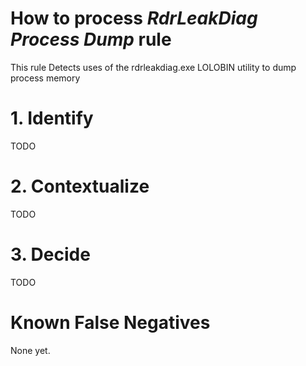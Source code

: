 # How to process *RdrLeakDiag Process Dump* rule
This rule Detects uses of the rdrleakdiag.exe LOLOBIN utility to dump process memory

# 1. Identify
TODO

# 2. Contextualize
TODO

# 3. Decide
TODO

# Known False Negatives
None yet.
